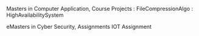 Masters in Computer Application, Course Projects
: FileCompressionAlgo
: HighAvailabilitySystem


eMasters in Cyber Security, Assignments
IOT Assignment
